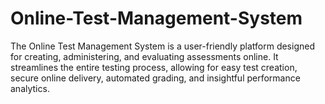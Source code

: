 # Online-Test-Management-System
The Online Test Management System is a user-friendly platform designed for creating, administering, and evaluating assessments online. It streamlines the entire testing process, allowing for easy test creation, secure online delivery, automated grading, and insightful performance analytics. 
